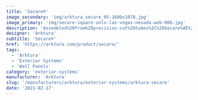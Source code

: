 ```yaml
---
title: 'Secare®'
image_secondary: 'img/arktura_secare_05-1600x1078.jpg'
image_primary: 'img/secare-square-unlv-las-vegas-nevada-web-006.jpg'
description: 'Assembled%20from%20precision-cut%20tubes%2C%20Secare%AE%20panels%20add%20a%20textural%20and%20dimensional%20impact%20to%20any%20project.%20The%20choice%20of%20round%20or%20square%20tubing%2C%20the%20luxurious%20aesthetic%20of%20the%20brushed%20stainless%20steel%2C%20and%20the%20variety%20of%20the%20powder%20coated%20options%20combine%20to%20create%20a%20versatile%20product%20range.%20Each%20preassembled%20module%20is%20designed%20to%20respond%20dynamically%20to%20the%20needs%20of%20your%20space.%20*Prices%20vary%20based%20on%A0quantity%20%26%20options.%20Contact%20your%20local%20sales%20representative%20for%20pricing.'
designer: 'Arktura'
subtitle: 'Secare®'
href: 'https://arktura.com/product/secare/'
tags:
  - 'Arktura'
  - 'Exterior Systems'
  - 'Wall Panels'
category: 'exterior-systems'
manufacturer: 'Arktura'
slug: '/manufacturers/arktura/exterior-systems/arktura-secare'
date: '2021-02-17'
---
```

